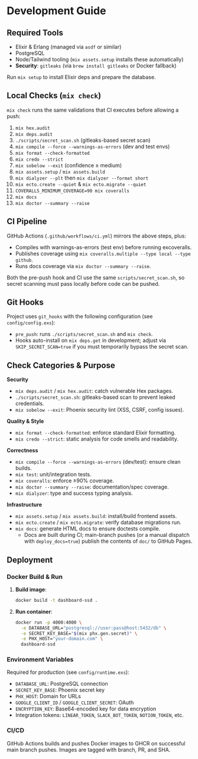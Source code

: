 # Development Guide

## Required Tools

- Elixir & Erlang (managed via `asdf` or similar)
- PostgreSQL
- Node/Tailwind tooling (`mix assets.setup` installs these automatically)
- **Security**: `gitleaks` (via `brew install gitleaks` or Docker fallback)

Run `mix setup` to install Elixir deps and prepare the database.

## Local Checks (`mix check`)

`mix check` runs the same validations that CI executes before allowing a push:

1. `mix hex.audit`
2. `mix deps.audit`
3. `./scripts/secret_scan.sh` (gitleaks-based secret scan)
4. `mix compile --force --warnings-as-errors` (dev and test envs)
5. `mix format --check-formatted`
6. `mix credo --strict`
7. `mix sobelow --exit` (confidence ≥ medium)
8. `mix assets.setup` / `mix assets.build`
9. `mix dialyzer --plt` then `mix dialyzer --format short`
10. `mix ecto.create --quiet` & `mix ecto.migrate --quiet`
11. `COVERALLS_MINIMUM_COVERAGE=90 mix coveralls`
12. `mix docs`
13. `mix doctor --summary --raise`

## CI Pipeline

GitHub Actions (`.github/workflows/ci.yml`) mirrors the above steps, plus:

- Compiles with warnings-as-errors (test env) before running excoveralls.
- Publishes coverage using `mix coveralls.multiple --type local --type github`.
- Runs docs coverage via `mix doctor --summary --raise`.

Both the pre-push hook and CI use the same `scripts/secret_scan.sh`, so secret
scanning must pass locally before code can be pushed.

## Git Hooks

Project uses `git_hooks` with the following configuration (see `config/config.exs`):

- `pre_push`: runs `./scripts/secret_scan.sh` and `mix check`.
- Hooks auto-install on `mix deps.get` in development; adjust via
  `SKIP_SECRET_SCAN=true` if you must temporarily bypass the secret scan.

## Check Categories & Purpose

**Security**
- `mix deps.audit` / `mix hex.audit`: catch vulnerable Hex packages.
- `./scripts/secret_scan.sh`: gitleaks-based scan to prevent leaked credentials.
- `mix sobelow --exit`: Phoenix security lint (XSS, CSRF, config issues).

**Quality & Style**
- `mix format --check-formatted`: enforce standard Elixir formatting.
- `mix credo --strict`: static analysis for code smells and readability.

**Correctness**
- `mix compile --force --warnings-as-errors` (dev/test): ensure clean builds.
- `mix test`: unit/integration tests.
- `mix coveralls`: enforce ≥90% coverage.
- `mix doctor --summary --raise`: documentation/spec coverage.
- `mix dialyzer`: type and success typing analysis.

**Infrastructure**
- `mix assets.setup` / `mix assets.build`: install/build frontend assets.
- `mix ecto.create` / `mix ecto.migrate`: verify database migrations run.
- `mix docs`: generate HTML docs to ensure doctests compile.
  - Docs are built during CI; main-branch pushes (or a manual dispatch with
    `deploy_docs=true`) publish the contents of `doc/` to GitHub Pages.

## Deployment

### Docker Build & Run

1. **Build image**:
   ```bash
   docker build -t dashboard-ssd .
   ```

2. **Run container**:
   ```bash
   docker run -p 4000:4000 \
     -e DATABASE_URL="postgresql://user:pass@host:5432/db" \
     -e SECRET_KEY_BASE="$(mix phx.gen.secret)" \
     -e PHX_HOST="your-domain.com" \
     dashboard-ssd
   ```

### Environment Variables

Required for production (see `config/runtime.exs`):

- `DATABASE_URL`: PostgreSQL connection
- `SECRET_KEY_BASE`: Phoenix secret key
- `PHX_HOST`: Domain for URLs
- `GOOGLE_CLIENT_ID` / `GOOGLE_CLIENT_SECRET`: OAuth
- `ENCRYPTION_KEY`: Base64-encoded key for data encryption
- Integration tokens: `LINEAR_TOKEN`, `SLACK_BOT_TOKEN`, `NOTION_TOKEN`, etc.

### CI/CD

GitHub Actions builds and pushes Docker images to GHCR on successful main branch pushes. Images are tagged with branch, PR, and SHA.
